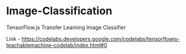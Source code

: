 # Image-Classification

TensorFlow.js Transfer Learning Image Classifier

Link - https://codelabs.developers.google.com/codelabs/tensorflowjs-teachablemachine-codelab/index.html#0
